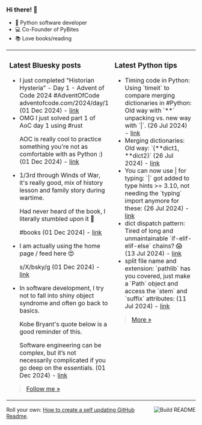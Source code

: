 ### Hi there! 👋

- 🐍 Python software developer
- 💻 Co-Founder of PyBites
- 📚 Love books/reading

<table><tr><td valign="top" width="50%">

### Latest Bluesky posts

<ul>

  <li>
    I just completed "Historian Hysteria" - Day 1 - Advent of Code 2024 #AdventOfCode adventofcode.com/2024/day/1 (01 Dec 2024) - <a href="https://bsky.app/profile/bbelderbos.bsky.social/post/3lcaezky2x22j" target="_blank">link</a>
  </li>

  <li>
    OMG I just solved part 1 of AoC day 1 using #rust

AOC is really cool to practice something you're not as comfortable with as Python :) (01 Dec 2024) - <a href="https://bsky.app/profile/bbelderbos.bsky.social/post/3lcae74g32s2n" target="_blank">link</a>
  </li>

  <li>
    1/3rd through Winds of War, it's really good, mix of history lesson and family story during wartime.

Had never heard of the book, I literally stumbled upon it 🎉

#books (01 Dec 2024) - <a href="https://bsky.app/profile/bbelderbos.bsky.social/post/3lcacug4wvc2w" target="_blank">link</a>
  </li>

  <li>
    I am actually using the home page / feed here 😍

s/X/bsky/g (01 Dec 2024) - <a href="https://bsky.app/profile/bbelderbos.bsky.social/post/3lcacpwysgs2w" target="_blank">link</a>
  </li>

  <li>
    In software development, I try not to fall into shiny object syndrome and often go back to basics. 

Kobe Bryant's quote below is a good reminder of this.

Software engineering can be complex, but it’s not necessarily complicated if you go deep on the essentials. (01 Dec 2024) - <a href="https://bsky.app/profile/bbelderbos.bsky.social/post/3lcachjlmj22w" target="_blank">link</a>
  </li>

</ul>

> <a href="https://bsky.app/profile/bbelderbos.bsky.social" target="_blank">Follow me &raquo;</a>


</td><td valign="top" width="50%">

### Latest Python tips

<ul>

  <li>
    Timing code in Python: Using `timeit` to compare merging dictionaries in #Python: Old way with `**` unpacking vs. new way with `|`. (26 Jul 2024) - <a href="https://github.com/bbelderbos/bobcodesit/blob/main/notes/20240726111622.md" target="_blank">link</a>
  </li>

  <li>
    Merging dictionaries: Old way: `{**dict1, **dict2}` (26 Jul 2024) - <a href="https://github.com/bbelderbos/bobcodesit/blob/main/notes/20240726111507.md" target="_blank">link</a>
  </li>

  <li>
    You can now use | for typing: `|` got added to type hints >= 3.10, not needing the `typing` import anymore for these: (26 Jul 2024) - <a href="https://github.com/bbelderbos/bobcodesit/blob/main/notes/20240726111223.md" target="_blank">link</a>
  </li>

  <li>
    dict dispatch pattern: Tired of long and unmaintainable `if-elif-elif-else` chains? 😱 (13 Jul 2024) - <a href="https://github.com/bbelderbos/bobcodesit/blob/main/notes/20240713105037.md" target="_blank">link</a>
  </li>

  <li>
    split file name and extension: `pathlib` has you covered, just make a `Path` object and access the `stem` and `suffix` attributes: (11 Jul 2024) - <a href="https://github.com/bbelderbos/bobcodesit/blob/main/notes/20240711112258.md" target="_blank">link</a>
  </li>

</ul>

> <a href="https://github.com/bbelderbos/bobcodesit" target="_blank">More &raquo;</a>

</td>
</tr></table>

<a href="https://github.com/bbelderbos/bbelderbos/actions" target="_blank"><img src="https://github.com/bbelderbos/bbelderbos/workflows/Daily%20Update/badge.svg" align="right" alt="Build README"></a>Roll your own: <a href="https://pybit.es/articles/how-to-create-a-self-updating-github-readme/" target="_blank">How to create a self updating GitHub Readme</a>.